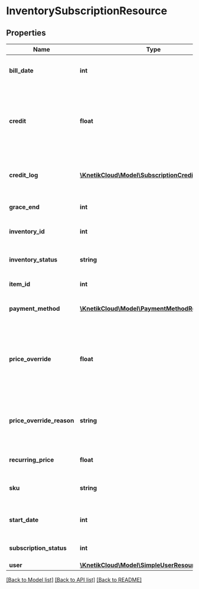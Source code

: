 # InventorySubscriptionResource

## Properties
Name | Type | Description | Notes
------------ | ------------- | ------------- | -------------
**bill_date** | **int** | The date the subscription will be billed | [optional] 
**credit** | **float** | A credit of money already applied to a subscription for the next bill, or a debt if negative | [optional] 
**credit_log** | [**\KnetikCloud\Model\SubscriptionCreditResource[]**](SubscriptionCreditResource.md) | A record of past and present credit/debt changes | [optional] 
**grace_end** | **int** | The date the grace period ends | [optional] 
**inventory_id** | **int** | The id of the inventory | [optional] 
**inventory_status** | **string** | The inventory status object | [optional] 
**item_id** | **int** | The id of the item | [optional] 
**payment_method** | [**\KnetikCloud\Model\PaymentMethodResource**](PaymentMethodResource.md) | The payment method object | [optional] 
**price_override** | **float** | The recurring price that has been set to override the base price. Null if not overriding | [optional] 
**price_override_reason** | **string** | An explanation for the reason the price is being overridden | [optional] 
**recurring_price** | **float** | The default recurring price | [optional] 
**sku** | **string** | The recurring sku of the subscription | [optional] 
**start_date** | **int** | The date the subscription will start | [optional] 
**subscription_status** | **int** | The status of the subscription | [optional] 
**user** | [**\KnetikCloud\Model\SimpleUserResource**](SimpleUserResource.md) | The user | [optional] 

[[Back to Model list]](../README.md#documentation-for-models) [[Back to API list]](../README.md#documentation-for-api-endpoints) [[Back to README]](../README.md)


